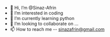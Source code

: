 - 👋 Hi, I’m @Sinaz-Afrin
- 👀 I’m interested in coding
- 🌱 I’m currently learning python
- 💞️ I’m looking to collaborate on ...
- 📫 How to reach me -- sinazafrin@gmail.com

<!---
Sinaz-Afrin/Sinaz-Afrin is a ✨ special ✨ repository because its `README.md` (this file) appears on your GitHub profile.
You can click the Preview link to take a look at your changes.
--->
